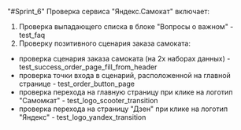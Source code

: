 "#Sprint_6"
Проверка сервиса "Яндекс.Самокат" включает:
1) Проверка выпадающего списка в блоке "Вопросы о важном" - test_faq
2) Проверку позитивного сценария заказа самоката:
- проверка сценария заказа самоката (на 2х наборах данных) - test_success_order_page_fill_from_header
- проверка точки входа в сценарий, расположенной на главной странице - test_order_button_page
- проверка перехода на главную страницу при клике на логотип "Самомкат" - test_logo_scooter_transition
- проверка перехода на страницу "Дзен" при клике на логотип "Яндекс" - test_logo_yandex_transition
